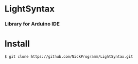 # LightSyntax
### Library for Arduino IDE

# Install

```
$ git clone https://github.com/NickProgramm/LightSyntax.git
```
